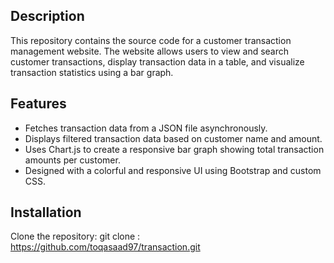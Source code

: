 ## Description
This repository contains the source code for a customer transaction management website. The website allows users to view and search customer transactions, display transaction data in a table, and visualize transaction statistics using a bar graph.

## Features
- Fetches transaction data from a JSON file asynchronously.
- Displays filtered transaction data based on customer name and amount.
- Uses Chart.js to create a responsive bar graph showing total transaction amounts per customer.
- Designed with a colorful and responsive UI using Bootstrap and custom CSS.
## Installation
Clone the repository:
git clone : https://github.com/toqasaad97/transaction.git
